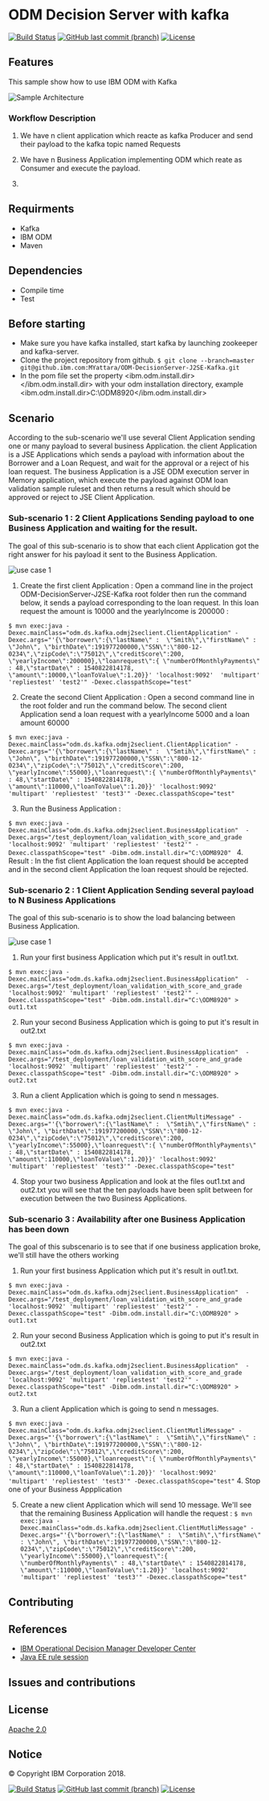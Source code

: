 # ODM Decision Server with kafka
[![Build Status](https://travis.ibm.com/MYattara/ODM-DecisionServer-Kafka.svg?token=YUDWXbAcjsyzHsqNF4a8&branch=master)](https://travis.ibm.com/MYattara/ODM-DecisionServer-Kafka)
[![GitHub last commit (branch)](https://img.shields.io/github/last-commit/ODMDev/odm-ondocker/dev.svg)](https://github.ibm.com/MYattara/ODM-DecisionServer-Kafka)
[![License](https://img.shields.io/badge/License-Apache%202.0-blue.svg)](https://opensource.org/licenses/Apache-2.0)

## Features


This sample show how to use IBM ODM with Kafka

![Sample Architecture](docs/images/architecture.png)

### Workflow Description

1. We have n client application which reacte as kafka Producer and send their payload to the kafka topic named Requests

2. We have n Business Application implementing ODM which reate as Consumer and execute the payload.

3. 
## Requirments

* Kafka
* IBM ODM
* Maven


## Dependencies
- Compile time
- Test
## Before starting
* Make sure you have kafka installed, start kafka by launching zookeeper and kafka-server.
* Clone the project repository from github.
`$ git clone --branch=master git@github.ibm.com:MYattara/ODM-DecisionServer-J2SE-Kafka.git`
* In the pom file set the property <ibm.odm.install.dir></ibm.odm.install.dir> with your odm installation directory, example <ibm.odm.install.dir>C:\ODM8920</ibm.odm.install.dir>

## Scenario

According to the sub-scenario we'll use several Client Application sending one or many payload to several business Application.
the client Application is a JSE Applications which sends a payload with information about the Borrower and a Loan Request, and wait for the approval or a reject of his loan request.
The business Application is a JSE ODM execution server in Memory application, which execute the payload against ODM loan validation sample ruleset and then returns a result which should be approved or reject to JSE Client Application.

### Sub-scenario 1 : 2 Client Applications Sending payload to one Business Application and waiting for the result.
The goal of this sub-scenario is to show that each client Application got the right answer for his payload it sent to the Business Application.

![use case 1](docs/images/usecase1.png)

1. Create the first client Application : Open a command line in the project ODM-DecisionServer-J2SE-Kafka root folder then run the command below, it sends a payload corresponding to the loan request. In this loan request the amount is 10000 and 
the yearlyIncome is 200000  : 

`$ mvn exec:java -Dexec.mainClass="odm.ds.kafka.odmj2seclient.ClientApplication" -Dexec.args="'{\"borrower\":{\"lastName\" : 
 \"Smith\",\"firstName\" : \"John\", \"birthDate\":191977200000,\"SSN\":\"800-12-0234\",\"zipCode\":\"75012\",\"creditScore\":200,
 \"yearlyIncome\":200000},\"loanrequest\":{ \"numberOfMonthlyPayments\" : 48,\"startDate\" : 1540822814178, \"amount\":10000,\"loanToValue\":1.20}}' 'localhost:9092' 
 'multipart' 'repliestest' 'test2'" -Dexec.classpathScope="test"`

 2. Create the second Client Application : Open a second command line in the root folder and run the command below. The second client Application send a loan request with a yearlyIncome 5000 and a loan amount 60000
 
`$ mvn exec:java -Dexec.mainClass="odm.ds.kafka.odmj2seclient.ClientApplication" -Dexec.args="'{\"borrower\":{\"lastName\" : 
 \"Smtih\",\"firstName\" : \"John\", \"birthDate\":191977200000,\"SSN\":\"800-12-0234\",\"zipCode\":\"75012\",\"creditScore\":200,
 \"yearlyIncome\":55000},\"loanrequest\":{ \"numberOfMonthlyPayments\" : 48,\"startDate\" : 1540822814178, \"amount\":110000,\"loanToValue\":1.20}}' 'localhost:9092' 
 'multipart' 'repliestest' 'test3'" -Dexec.classpathScope="test"`

 3. Run the Business Application :
 
`$ mvn exec:java -Dexec.mainClass="odm.ds.kafka.odmj2seclient.BusinessApplication" 
-Dexec.args="/test_deployment/loan_validation_with_score_and_grade 'localhost:9092' 'multipart' 'repliestest' 'test2'" -Dexec.classpathScope="test"
 -Dibm.odm.install.dir="C:\ODM8920" `
4. Result : 
In the fist client Application the loan request should be accepted and in the second client Application the loan request should be rejected.

### Sub-scenario 2 :  1 Client Application Sending several payload to N Business Applications


The goal of this sub-scenario is to show the load balancing between Business Application.

![use case 1](docs/images/usecase2.png)

1. Run your first business Application which put it's result in out1.txt.

`$ mvn exec:java -Dexec.mainClass="odm.ds.kafka.odmj2seclient.BusinessApplication" 
-Dexec.args="/test_deployment/loan_validation_with_score_and_grade 'localhost:9092' 'multipart' 'repliestest' 'test2'" -Dexec.classpathScope="test"
 -Dibm.odm.install.dir="C:\ODM8920" > out1.txt `

2. Run your second Business Application which is going to put it's result in out2.txt

`$ mvn exec:java -Dexec.mainClass="odm.ds.kafka.odmj2seclient.BusinessApplication" 
-Dexec.args="/test_deployment/loan_validation_with_score_and_grade 'localhost:9092' 'multipart' 'repliestest' 'test2'" -Dexec.classpathScope="test"
 -Dibm.odm.install.dir="C:\ODM8920" > out2.txt` 
 
3. Run a client Application which is going to send n messages.

`$ mvn exec:java -Dexec.mainClass="odm.ds.kafka.odmj2seclient.ClientMultiMessage" -Dexec.args="'{\"borrower\":{\"lastName\" : 
 \"Smtih\",\"firstName\" : \"John\", \"birthDate\":191977200000,\"SSN\":\"800-12-0234\",\"zipCode\":\"75012\",\"creditScore\":200,
 \"yearlyIncome\":55000},\"loanrequest\":{ \"numberOfMonthlyPayments\" : 48,\"startDate\" : 1540822814178, \"amount\":110000,\"loanToValue\":1.20}}' 'localhost:9092' 
 'multipart' 'repliestest' 'test3'" -Dexec.classpathScope="test"`

4. Stop your two business Application and look at the files out1.txt and out2.txt you will see that the ten payloads have been split between for execution between the two Business Applications.

### Sub-scenario 3 : Availability after one Business Application has been down
The goal of this subscenario is to see that if one business application broke, we'll still have the others working

1. Run your first business Application which put it's result in out1.txt.

`$ mvn exec:java -Dexec.mainClass="odm.ds.kafka.odmj2seclient.BusinessApplication" 
-Dexec.args="/test_deployment/loan_validation_with_score_and_grade 'localhost:9092' 'multipart' 'repliestest' 'test2'" -Dexec.classpathScope="test"
 -Dibm.odm.install.dir="C:\ODM8920" > out1.txt `

2. Run your second Business Application which is going to put it's result in out2.txt

`$ mvn exec:java -Dexec.mainClass="odm.ds.kafka.odmj2seclient.BusinessApplication" 
-Dexec.args="/test_deployment/loan_validation_with_score_and_grade 'localhost:9092' 'multipart' 'repliestest' 'test2'" -Dexec.classpathScope="test"
 -Dibm.odm.install.dir="C:\ODM8920" > out2.txt` 
 
3. Run a client Application which is going to send n messages.

`$ mvn exec:java -Dexec.mainClass="odm.ds.kafka.odmj2seclient.ClientMutliMessage" -Dexec.args="'{\"borrower\":{\"lastName\" : 
 \"Smtih\",\"firstName\" : \"John\", \"birthDate\":191977200000,\"SSN\":\"800-12-0234\",\"zipCode\":\"75012\",\"creditScore\":200,
 \"yearlyIncome\":55000},\"loanrequest\":{ \"numberOfMonthlyPayments\" : 48,\"startDate\" : 1540822814178, \"amount\":110000,\"loanToValue\":1.20}}' 'localhost:9092' 
 'multipart' 'repliestest' 'test3'" -Dexec.classpathScope="test"`
4. Stop one of your Business Appplication

5. Create a new client Application which will send 10 message. We'll see that the remaining Business Application will handle the request :
`$ mvn exec:java -Dexec.mainClass="odm.ds.kafka.odmj2seclient.ClientMutliMessage" -Dexec.args="'{\"borrower\":{\"lastName\" : 
 \"Smtih\",\"firstName\" : \"John\", \"birthDate\":191977200000,\"SSN\":\"800-12-0234\",\"zipCode\":\"75012\",\"creditScore\":200,
 \"yearlyIncome\":55000},\"loanrequest\":{ \"numberOfMonthlyPayments\" : 48,\"startDate\" : 1540822814178, \"amount\":110000,\"loanToValue\":1.20}}' 'localhost:9092' 
 'multipart' 'repliestest' 'test3'" -Dexec.classpathScope="test"`

## Contributing

## References
* [IBM Operational Decision Manager Developer Center](https://developer.ibm.com/odm/)
* [Java EE rule session](https://www.ibm.com/support/knowledgecenter/en/SSQP76_8.9.2/com.ibm.odm.dserver.rules.samples/res_smp_topics/smp_res_javaee.html)

## Issues and contributions

## License
[Apache 2.0](LICENSE)
## Notice
© Copyright IBM Corporation 2018.

[![Build Status](https://travis.ibm.com/MYattara/ODM-DecisionServer-Kafka.svg?token=YUDWXbAcjsyzHsqNF4a8&branch=master)](https://travis.ibm.com/MYattara/ODM-DecisionServer-Kafka)
[![GitHub last commit (branch)](https://img.shields.io/github/last-commit/ODMDev/odm-ondocker/dev.svg)](https://github.ibm.com/MYattara/ODM-DecisionServer-Kafka)
[![License](https://img.shields.io/badge/License-Apache%202.0-blue.svg)](https://opensource.org/licenses/Apache-2.0)

